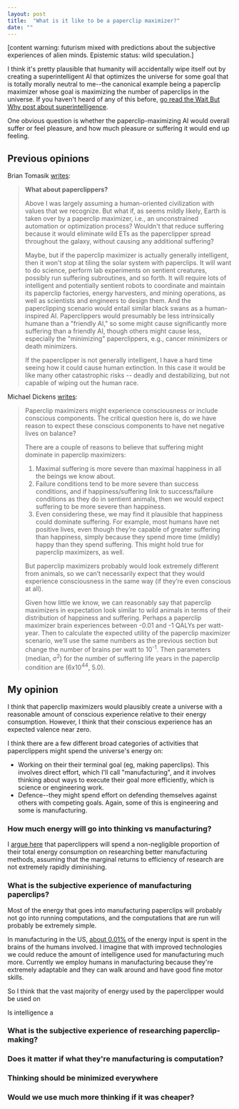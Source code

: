 ```yaml
---
layout: post
title:  "What is it like to be a paperclip maximizer?"
date: ""
---
```


[content warning: futurism mixed with predictions about the subjective experiences of alien minds. Epistemic status: wild speculation.]

I think it's pretty plausible that humanity will accidentally wipe itself out by creating a superintelligent AI that optimizes the universe for some goal that is totally morally neutral to me--the canonical example being a paperclip maximizer whose goal is maximizing the number of paperclips in the universe. If you haven't heard of any of this before, [go read the Wait But Why post about superintelligence](waitbutwhy.com/2015/01/artificial-intelligence-revolution-1.html).

One obvious question is whether the paperclip-maximizing AI would overall suffer or feel pleasure, and how much pleasure or suffering it would end up feeling.

## Previous opinions

Brian Tomasik [writes](https://foundational-research.org/risks-of-astronomical-future-suffering/#What_about_paperclippers):

> **What about paperclippers?**
>
> Above I was largely assuming a human-oriented civilization with values that we recognize. But what if, as seems mildly likely, Earth is taken over by a paperclip maximizer, i.e., an unconstrained automation or optimization process? Wouldn't that reduce suffering because it would eliminate wild ETs as the paperclipper spread throughout the galaxy, without causing any additional suffering?
>
> Maybe, but if the paperclip maximizer is actually generally intelligent, then it won't stop at tiling the solar system with paperclips. It will want to do science, perform lab experiments on sentient creatures, possibly run suffering subroutines, and so forth. It will require lots of intelligent and potentially sentient robots to coordinate and maintain its paperclip factories, energy harvesters, and mining operations, as well as scientists and engineers to design them. And the paperclipping scenario would entail similar black swans as a human-inspired AI. Paperclippers would presumably be less intrinsically humane than a "friendly AI," so some might cause significantly more suffering than a friendly AI, though others might cause less, especially the "minimizing" paperclippers, e.g., cancer minimizers or death minimizers.
>
> If the paperclipper is not generally intelligent, I have a hard time seeing how it could cause human extinction. In this case it would be like many other catastrophic risks -- deadly and destabilizing, but not capable of wiping out the human race.

Michael Dickens [writes](http://mdickens.me/2016/04/17/preventing_human_extinction,_now_with_numbers!/#paperclip-condition):

> Paperclip maximizers might experience consciousness or include conscious components. The critical question here is, do we have reason to expect these conscious components to have net negative lives on balance?
>
> There are a couple of reasons to believe that suffering might dominate in paperclip maximizers:
>
> 1. Maximal suffering is more severe than maximal happiness in all the beings we know about.
> 2. Failure conditions tend to be more severe than success conditions, and if happiness/suffering link to success/failure conditions as they do in sentient animals, then we would expect suffering to be more severe than happiness.
> 3. Even considering these, we may find it plausible that happiness could dominate suffering. For example, most humans have net positive lives, even though they’re capable of greater suffering than happiness, simply because they spend more time (mildly) happy than they spend suffering. This might hold true for paperclip maximizers, as well.
>
> But paperclip maximizers probably would look extremely different from animals, so we can’t necessarily expect that they would experience consciousness in the same way (if they’re even conscious at all).
>
> Given how little we know, we can reasonably say that paperclip maximizers in expectation look similar to wild animals in terms of their distribution of happiness and suffering. Perhaps a paperclip maximizer brain experiences between -0.01 and -1 QALYs per watt-year. Then to calculate the expected utility of the paperclip maximizer scenario, we’ll use the same numbers as the previous section but change the number of brains per watt to 10<sup>-1</sup>. Then parameters (median, σ<sup>2</sup>) for the number of suffering life years in the paperclip condition are (6x10<sup>44</sup>, 5.0).

## My opinion

I think that paperclip maximizers would plausibly create a universe with a reasonable amount of conscious experience relative to their energy consumption. However, I think that their conscious experience has an expected valence near zero.

I think there are a few different broad categories of activities that paperclippers might spend the universe's energy on:

- Working on their their terminal goal (eg, making paperclips). This involves direct effort, which I'll call "manufacturing", and it involves thinking about ways to execute their goal more efficiently, which is science or engineering work.
- Defence--they might spend effort on defending themselves against others with competing goals. Again, some of this is engineering and some is manufacturing.

### How much energy will go into thinking vs manufacturing?

I [argue here](/2016/11/26/research) that paperclippers will spend a non-negligible proportion of their total energy consumption on researching better manufacturing methods, assuming that the marginal returns to efficiency of research are not extremely rapidly diminishing.

### What is the subjective experience of manufacturing paperclips?

Most of the energy that goes into manufacturing paperclips will probably not go into running computations, and the computations that are run will probably be extremely simple.

In manufacturing in the US, [about 0.01%](https://www.getguesstimate.com/models/7764) of the energy input is spent in the brains of the humans involved. I imagine that with improved technologies we could reduce the amount of intelligence used for manufacturing much more. Currently we employ humans in manufacturing because they're extremely adaptable and they can walk around and have good fine motor skills.



So I think that the vast majority of energy used by the paperclipper would be used on

Is intelligence a

### What is the subjective experience of researching paperclip-making?

### Does it matter if what they're manufacturing is computation?

### Thinking should be minimized everywhere

### Would we use much more thinking if it was cheaper?
